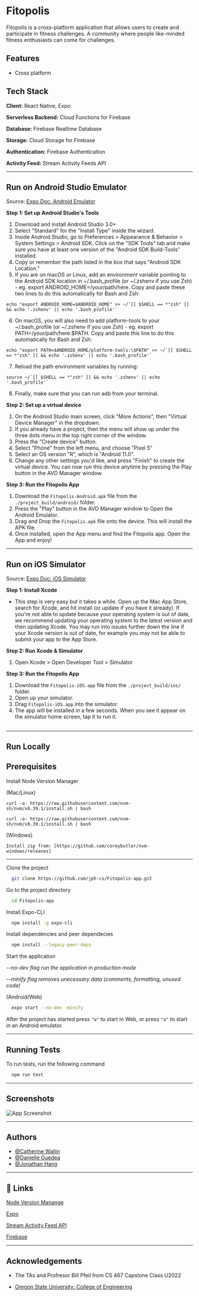 # Fitopolis

Fitopolis is a cross-platform application that allows users to create and participate in fitness challenges. A community where people like-minded fitness enthusiasts can come for challenges.

## Features

- Cross platform

## Tech Stack

**Client:** React Native, Expo

**Serverless Backend:** Cloud Functions for Firebase

**Database:** Firebase Realtime Database

**Storage:** Cloud Storage for Firebase

**Authentication:** Firebase Authentication

**Activity Feed:** Stream Activity Feeds API

---

## Run on Android Studio Emulator

Source: [Expo Doc: Android Emulator](https://docs.expo.dev/workflow/android-studio-emulator/)

**Step 1: Set up Android Studio's Tools**

1. Download and install Android Studio 3.0+
2. Select "Standard" for the "Install Type" inside the wizard.
3. Inside Android Studio, go to Preferences > Appearance & Behavior > System Settings > Android SDK. Click on the "SDK Tools" tab and make sure you have at least one version of the "Android SDK Build-Tools" installed.
4. Copy or remember the path listed in the box that says "Android SDK Location."
5. If you are on macOS or Linux, add an environment variable pointing to the Android SDK location in ~/.bash_profile (or ~/.zshenv if you use Zsh) - eg. export ANDROID_HOME=/your/path/here. Copy and paste these two lines to do this automatically for Bash and Zsh:
```[ -d "$HOME/Library/Android/sdk" ] && ANDROID_HOME=$HOME/Library/Android/sdk || ANDROID_HOME=$HOME/Android/Sdk
echo "export ANDROID_HOME=$ANDROID_HOME" >> ~/`[[ $SHELL == *"zsh" ]] && echo '.zshenv' || echo '.bash_profile'`
```
6. On macOS, you will also need to add platform-tools to your ~/.bash_profile (or ~/.zshenv if you use Zsh) - eg. export PATH=/your/path/here:$PATH. Copy and paste this line to do this automatically for Bash and Zsh:
```
echo "export PATH=$ANDROID_HOME/platform-tools:\$PATH" >> ~/`[[ $SHELL == *"zsh" ]] && echo '.zshenv' || echo '.bash_profile'`
```
7. Reload the path environment variables by running:
```
source ~/`[[ $SHELL == *"zsh" ]] && echo '.zshenv' || echo '.bash_profile'`
```
8. Finally, make sure that you can run adb from your terminal.

**Step 2: Set up a virtual device**
1. On the Android Studio main screen, click "More Actions", then "Virtual Device Manager" in the dropdown.
2. If you already have a project, then the menu will show up under the three dots menu in the top right corner of the window.
3. Press the "Create device" button.
4. Select "Phone" from the left menu, and choose "Pixel 5"
5. Select an OS version "R", which is "Android 11.0".
6. Change any other settings you'd like, and press "Finish" to create the virtual device. You can now run this device anytime by pressing the Play button in the AVD Manager window.

**Step 3: Run the Fitopolis App**

1. Download the ```Fitopolis-Android.apk``` file from the ```./project_build/android/``` folder.
2. Press the "Play" button in the AVD Manager window to Open the Android Emulator.
3. Drag and Drop the ```Fitopolis.apk``` file onto the device. This will install the APK file.
4. Once installed, open the App menu and find the Fitopolis app. Open the App and enjoy! 


---

## Run on iOS Simulator

Source: [Expo Doc: iOS Simulator](https://docs.expo.dev/workflow/android-studio-emulator/)

**Step 1: Install Xcode**

- This step is very easy but it takes a while. Open up the Mac App Store, search for Xcode, and hit install (or update if you have it already). If you're not able to update because your operating system is out of date, we recommend updating your operating system to the latest version and then updating Xcode. You may run into issues further down the line if your Xcode version is out of date, for example you may not be able to submit your app to the App Store.

**Step 2: Run Xcode & Simulator**

1. Open Xcode > Open Developer Tool > Simulator

**Step 3: Run the Fitopolis App**

1. Download the ```Fitopolis-iOS.app``` file from the ```./project_build/ios/``` folder.
2. Open up your simulator.
3. Drag ```Fitopolis-iOS.app``` into the simulator.
4. The app will be installed in a few seconds. When you see it appear on the simulator home screen, tap it to run it.


## 

---
## **Run Locally**


## Prerequisites 

Install Node Version Manager 

(Mac/Linux)
```
curl -o- https://raw.githubusercontent.com/nvm-sh/nvm/v0.39.1/install.sh | bash
```

```
curl -o- https://raw.githubusercontent.com/nvm-sh/nvm/v0.39.1/install.sh | bash
```

(Windows)
```
Install zip from: [https://github.com/coreybutler/nvm-windows/releases]
```

---
Clone the project

```bash
  git clone https://github.com/jph-cs/Fitopolis-app.git
```

Go to the project directory

```bash
  cd Fitopolis-app
```

Install Expo-CLI

```bash
  npm install -g expo-cli
```

Install dependencies and peer dependecies

```bash
  npm install --legacy-peer-deps
```

Start the application

*--no-dev flag run the application in production mode*

*--minify flag removes unecessary data (comments, formatting, unused code)*



(Android/Web)
```bash
  expo start --no-dev -minify
```
After the project has started press ```"w"``` to start in Web, or
press  ```"a"```  to start in an Android emulator.

---


## Running Tests

To run tests, run the following command

```bash
  npm run test
```

---
## Screenshots

![App Screenshot](https://lh3.googleusercontent.com/pw/AL9nZEVOfXaAKGhiNnlzdhR9X-3zlicLX3iIA2lU9IdcYaIWMPQusjp2GPcl92yPBtZgV-lgIUKdl3gpR85rJvhIyKNTQ-A31c1I6g6oWRXq11-_GmS89irP7ACnA1IdxlfoaksTLYShacVuGLE1EYl4Jis=w917-h855-no)

---

## Authors

- [@Catherine Wallin](https://github.com/CatWallin)
- [@Danielle Guedea](https://github.com/dguedea)
- [@Jonathan Hang](https://github.com/jph-cs)


---
## 🔗 Links

[Node Version Manange](https://github.com/nvm-sh/nvm)

[Expo](https://docs.expo.dev/)

[Stream Activity Feed API](https://getstream.io/)

[Firebase](https://firebase.google.com/)

---

## Acknowledgements

- The TAs and Profresor Bill Pfeil from CS 467 Capstone Class U2022

- [Oregon State University: College of Engineering](https://engineering.oregonstate.edu/)

